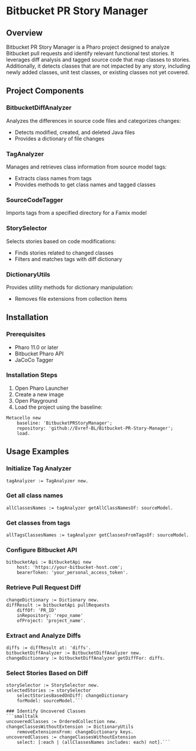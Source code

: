 # Bitbucket PR Story Manager

## Overview
Bitbucket PR Story Manager is a Pharo project designed to analyze Bitbucket pull requests and identify relevant functional test stories. It leverages diff analysis and tagged source code that map classes to stories. Additionally, it detects classes that are not impacted by any story, including newly added classes, unit test classes, or existing classes not yet covered.

## Project Components
### BitbucketDiffAnalyzer

Analyzes the differences in source code files and categorizes changes:

- Detects modified, created, and deleted Java files
- Provides a dictionary of file changes

### TagAnalyzer
Manages and retrieves class information from source model tags:

- Extracts class names from tags
- Provides methods to get class names and tagged classes

### SourceCodeTagger
Imports tags from a specified directory for a Famix model

### StorySelector
Selects stories based on code modifications:

- Finds stories related to changed classes
- Filters and matches tags with diff dictionary

### DictionaryUtils
Provides utility methods for dictionary manipulation:

- Removes file extensions from collection items

## Installation

### Prerequisites
- Pharo 11.0 or later
- Bitbucket Pharo API
- JaCoCo Tagger
### Installation Steps
1. Open Pharo Launcher
2. Create a new image
3. Open Playground
4. Load the project using the baseline:
```smalltalk
Metacello new
    baseline: 'BitbucketPRStoryManager';
    repository: 'github://Evref-BL/Bitbucket-PR-Story-Manager';
    load.
```

## Usage Examples

### Initialize Tag Analyzer
```smalltalk
tagAnalyzer := TagAnalyzer new.
```

### Get all class names
```smalltalk
allClassesNames := tagAnalyzer getAllClassNamesOf: sourceModel.
```

### Get classes from tags
```smalltalk
allTagsClassesNames := tagAnalyzer getClassesFromTagsOf: sourceModel.
```


### Configure Bitbucket API
```smalltalk
bitbucketApi := BitbucketApi new
    host: 'https://your-bitbucket-host.com';
    bearerToken: 'your_personal_access_token'.
```

### Retrieve Pull Request Diff
```smalltalk
changeDictionary := Dictionary new.
diffResult := bitbucketApi pullRequests 
    diffOf: 'PR_ID' 
    inRepository: 'repo_name' 
    ofProject: 'project_name'.
```


### Extract and Analyze Diffs
```smalltalk
diffs := diffResult at: 'diffs'.
bitbucketDiffAnalyzer := BitbucketDiffAnalyzer new.
changeDictionary := bitbucketDiffAnalyzer getDiffFor: diffs.
```


### Select Stories Based on Diff
```smalltalk
storySelector := StorySelector new.
selectedStories := storySelector 
    selectStoriesBasedOnDiff: changeDictionary 
    forModel: sourceModel.```

### Identify Uncovered Classes
```smalltalk
uncoveredClasses := OrderedCollection new. 
changeClassesWithoutExtension := DictionaryUtils 
    removeExtensionsFrom: changeDictionary keys.
uncoveredClasses := changeClassesWithoutExtension 
    select: [:each | (allClassesNames includes: each) not].```
